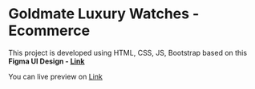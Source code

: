 # Goldmate Luxury Watches - Ecommerce

This project is developed using HTML, CSS, JS, Bootstrap based on this **Figma UI Design - [Link](https://www.figma.com/file/Uqz3gR2W3IubqbnGtNMSjK/Goldmate-Luxury-Watches-%7C-Ecommerce?type=design&node-id=31%3A126&mode=design&t=PAuGa0uQGgoFgvgV-1)**

You can live preview on [Link](https://ishwors.com.np/goldmate-luxury/) 
